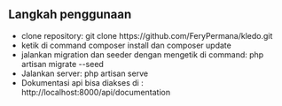 <h2>Langkah penggunaan</h2>
<ul>
    <li>clone repository: git clone https://github.com/FeryPermana/kledo.git </li>
    <li>ketik di command composer install dan composer update</li>
    <li>jalankan migration dan seeder dengan mengetik di command: php artisan migrate --seed</li>
    <li>Jalankan server: php artisan serve</li>
    <li>Dokumentasi api bisa diakses di : http://localhost:8000/api/documentation</li>
</ul>
